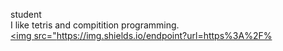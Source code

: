 student  
I like tetris and compitition programming.  
<a href="https://atcoder.jp/users/zuba" target="_blank" title="zuba"><img src="https://img.shields.io/endpoint?url=https%3A%2F%
